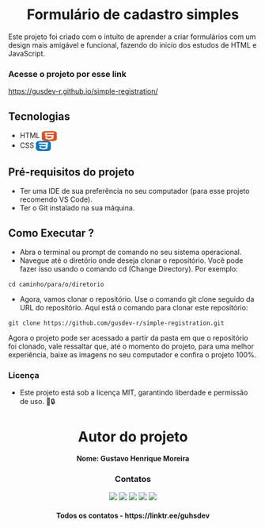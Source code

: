 <h1 align="center">
  Formulário de cadastro simples
</h1>

Este projeto foi criado com o intuito de aprender a criar formulários com um design
mais amigável e funcional, fazendo do início dos estudos de HTML e JavaScript.

### Acesse o projeto por esse link

https://gusdev-r.github.io/simple-registration/

## Tecnologias

- HTML <img align="center" alt="gusdev-Spring" height="20" width="30" src="https://raw.githubusercontent.com/tandpfun/skill-icons/65dea6c4eaca7da319e552c09f4cf5a9a8dab2c8/icons/HTML.svg"/>
- CSS <img align="center" alt="gusdev-Spring" height="20" width="30" src="https://raw.githubusercontent.com/tandpfun/skill-icons/65dea6c4eaca7da319e552c09f4cf5a9a8dab2c8/icons/CSS.svg"/>

## Pré-requisitos do projeto

- Ter uma IDE de sua preferência no seu computador (para esse projeto recomendo VS Code).
- Ter o Git instalado na sua máquina.

## Como Executar ?

- Abra o terminal ou prompt de comando no seu sistema operacional.
- Navegue até o diretório onde deseja clonar o repositório. Você pode fazer isso usando o comando cd (Change Directory). Por exemplo:

```
cd caminho/para/o/diretorio
```

- Agora, vamos clonar o repositório. Use o comando git clone seguido da URL do repositório. Aqui está o comando para clonar este repositório:

```
git clone https://github.com/gusdev-r/simple-registration.git
```

Agora o projeto pode ser acessado a partir da pasta em que o repositório foi clonado, vale ressaltar que, até o momento do projeto, para uma melhor
experiência, baixe as imagens no seu computador e confira o projeto 100%.

### Licença

- Este projeto está sob a licença MIT, garantindo liberdade e permissão de uso. 📜🔒

<h1 align="center">
  Autor do projeto
</h1>
<p align="center">
  <b>Nome: Gustavo Henrique Moreira</b>
</p>
<h3 align="center">
  Contatos
</h3>

<div align="center">
  <a href="https://www.instagram.com/gusdev_r?igsh=MWltaGVpNjhoNWRidA==" target="_blank"><img src="https://img.shields.io/badge/Instagram-E4405F?style=for-the-badge&logo=instagram&logoColor=white" target="_blank"></a>
  <a href="https://www.linkedin.com/in/0812-gus-dev-java/" target="_blank"><img src="https://img.shields.io/badge/LinkedIn-0077B5?style=for-the-badge&logo=linkedin&logoColor=white" target="_blank"></a>
  <a href="https://www.tiktok.com/@gusdev_r" target="_blank"><img src="https://img.shields.io/badge/TikTok-000000?style=for-the-badge&logo=tiktok&logoColor=white" target="_blank"></a>
  <a href="https://discord.gg/5JCRr5NFMF" target="_blank"><img src="https://img.shields.io/badge/Discord-7289DA?style=for-the-badge&logo=discord&logoColor=white" target="_blank"></a>
  <a href="mailto:g.hen.moreira@gmail.com"><img src="https://img.shields.io/badge/-Gmail-%23333?style=for-the-badge&logo=gmail&logoColor=white" target="_blank"></a>
</div>

<h4 align="center">
  Todos os contatos - https://linktr.ee/guhsdev
</h4>
